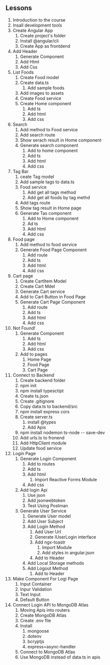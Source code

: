 ## Lessons
1. Introduction to the course
2. Insall development tools
3. Create Angular App
    1. Create project's folder
    2. Install @angular/cli
    3. Create App as frontdend
4. Add Header
    1. Generate Component
    2. Add Html
    3. Add Css 
5. List Foods
    1. Create Food model
    2. Create data.ts
        1. Add sample foods
    3. Add images to assets
    4. Create Food service
    5. Create Home component
        1. Add ts
        2. Add html
        3. Add css
6. Search
    1. Add method to Food service
    2. Add search route 
    3. Show serach result in Home component
    4. Generate search component
        1. Add to home component
        2. Add ts
        3. Add html
        4. Add css      
7. Tag Bar
    1. ceate Tag model
    2. Add sample tags to data.ts
    3. Food service
        1. Add get all tags method
        2. Add get all foods by tag methd
    4. Add tags route
    5. Show tag result in Home page   
    6. Generate Tas component
        1. Add to Home component
        2. Ad ts
        3. Add html
        4. Add css    
8. Food page
    1. Add method to food service
    2. Generate Food Page Component
        1. Add route
        2. Add ts
        3. Add html
        4. Add css
9. Cart page
    1. Create CartItem Model
    2. Create Cart Mdel
    3. Generate Cart service
    4. Add to Cart Button in Food Page
    5. Generate Cart Page Component
        1. Add route
        2. Add ts
        3. Add html
        4. Add css
10. Not Found!
    1. Generate Component
        1. Add ts
        2. Add html
        3. Add css
    2. Add to pages
        1. Home Page
        2. Food Page
        3. Cart Page    
11. Connect to Backend
    1. Create backend folder
    2. npm init
    3. npm install typesctipt
    4. Create ts.json
    5. Create .gitignore
    6. Copy data.ts to backend/src
    7. npm install express cors
    8. Create server.ts
        1. install @types
        2. Add Apis
    9. npm install nodemon ts-node -- save-dev
    10. Add urls.ts to fronend
    11. Add HttpClient module
    12. Update food service
12. Login Page
    1. Generate Login Component
        1. Add to routes
        2. Add ts
        3. Add html
            1. Import Reactive Forms Module
        4. Add css
    2. Add login Api
        1. Use json
        2. Add jsonwebtoken
        3. Test Using Postman
    3. Generate User Service
        1. Generate User model
        2. Add User Subject
        3. Add Login Method 
            1. Add User Url
            2. Generate IUserLogin interface
            3. Add ngx-toastr
                1. Import Module
                2. Add styles in angular.json
            4. Add to Header
        4. Add Local Storage methods
        5. Add Logout Method 
            1. Add to Header   
13. Make Component For Logi Page
    1. Input Container  
    2. Inpur Validation    
    3. Text Input
    4. Default Button
14. Connect Login API to MongoDB Atlas
    1. Moving Apis into routers
    2. Create MongoDB Atlas
    3. Create .env file
    4. Install
        1. mongoose
        2. dotenv
        3. bcryptjs
        4. express=async-handler
    5. Connect to MongoDB Atlas
    6. Use MongoDB instead of data.ts in apis        
          




                
           

